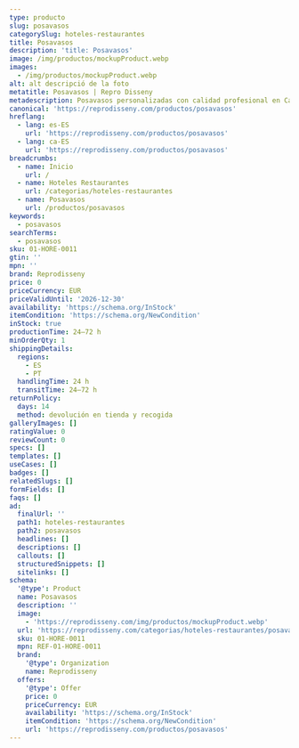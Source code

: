 ```yaml
---
type: producto
slug: posavasos
categorySlug: hoteles-restaurantes
title: Posavasos
description: 'title: Posavasos'
image: /img/productos/mockupProduct.webp
images:
  - /img/productos/mockupProduct.webp
alt: alt descripció de la foto
metatitle: Posavasos | Repro Disseny
metadescription: Posavasos personalizadas con calidad profesional en Cataluña.
canonical: 'https://reprodisseny.com/productos/posavasos'
hreflang:
  - lang: es-ES
    url: 'https://reprodisseny.com/productos/posavasos'
  - lang: ca-ES
    url: 'https://reprodisseny.com/productos/posavasos'
breadcrumbs:
  - name: Inicio
    url: /
  - name: Hoteles Restaurantes
    url: /categorias/hoteles-restaurantes
  - name: Posavasos
    url: /productos/posavasos
keywords:
  - posavasos
searchTerms:
  - posavasos
sku: 01-HORE-0011
gtin: ''
mpn: ''
brand: Reprodisseny
price: 0
priceCurrency: EUR
priceValidUntil: '2026-12-30'
availability: 'https://schema.org/InStock'
itemCondition: 'https://schema.org/NewCondition'
inStock: true
productionTime: 24–72 h
minOrderQty: 1
shippingDetails:
  regions:
    - ES
    - PT
  handlingTime: 24 h
  transitTime: 24–72 h
returnPolicy:
  days: 14
  method: devolución en tienda y recogida
galleryImages: []
ratingValue: 0
reviewCount: 0
specs: []
templates: []
useCases: []
badges: []
relatedSlugs: []
formFields: []
faqs: []
ad:
  finalUrl: ''
  path1: hoteles-restaurantes
  path2: posavasos
  headlines: []
  descriptions: []
  callouts: []
  structuredSnippets: []
  sitelinks: []
schema:
  '@type': Product
  name: Posavasos
  description: ''
  image:
    - 'https://reprodisseny.com/img/productos/mockupProduct.webp'
  url: 'https://reprodisseny.com/categorias/hoteles-restaurantes/posavasos'
  sku: 01-HORE-0011
  mpn: REF-01-HORE-0011
  brand:
    '@type': Organization
    name: Reprodisseny
  offers:
    '@type': Offer
    price: 0
    priceCurrency: EUR
    availability: 'https://schema.org/InStock'
    itemCondition: 'https://schema.org/NewCondition'
    url: 'https://reprodisseny.com/productos/posavasos'
---
```


